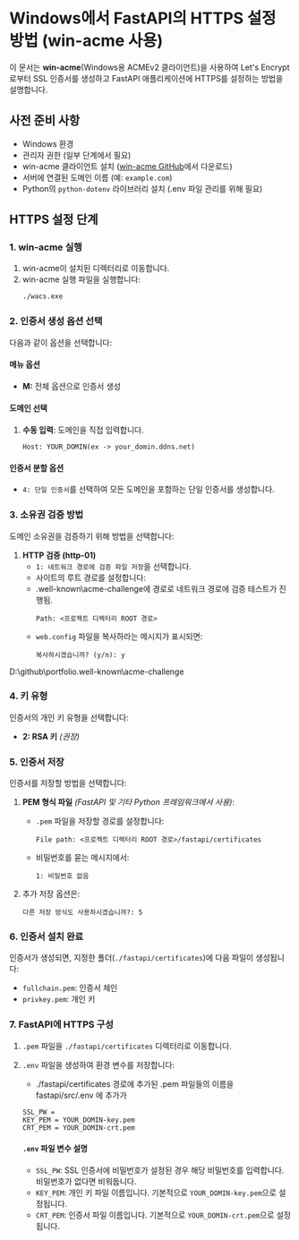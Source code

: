 # Windows에서 FastAPI의 HTTPS 설정 방법 (win-acme 사용)

이 문서는 **win-acme**(Windows용 ACMEv2 클라이언트)을 사용하여 Let's Encrypt로부터 SSL 인증서를 생성하고 FastAPI 애플리케이션에 HTTPS를 설정하는 방법을 설명합니다.

## 사전 준비 사항

- Windows 환경
- 관리자 권한 (일부 단계에서 필요)
- win-acme 클라이언트 설치 ([win-acme GitHub](https://github.com/win-acme/win-acme)에서 다운로드)
- 서버에 연결된 도메인 이름 (예: `example.com`)
- Python의 `python-dotenv` 라이브러리 설치 (.env 파일 관리를 위해 필요)

## HTTPS 설정 단계

### 1. win-acme 실행

1. win-acme이 설치된 디렉터리로 이동합니다.
2. win-acme 실행 파일을 실행합니다:
   ```bash
   ./wacs.exe
   ```

### 2. 인증서 생성 옵션 선택

다음과 같이 옵션을 선택합니다:

#### 메뉴 옵션
- **M:** 전체 옵션으로 인증서 생성

#### 도메인 선택

1. **수동 입력**: 도메인을 직접 입력합니다.
   ```
   Host: YOUR_DOMIN(ex -> your_domin.ddns.net)
   ```

#### 인증서 분할 옵션

- `4: 단일 인증서`를 선택하여 모든 도메인을 포함하는 단일 인증서를 생성합니다.

### 3. 소유권 검증 방법

도메인 소유권을 검증하기 위해 방법을 선택합니다:

1. **HTTP 검증 (http-01)**
   - `1: 네트워크 경로에 검증 파일 저장`을 선택합니다.
   - 사이트의 루트 경로를 설정합니다:
   - .well-known\acme-challenge에 경로로 네트워크 경로에 검증 테스트가 진행됨.
     ```
     Path: <프로젝트 디렉터리 ROOT 경로>
     ```
   - `web.config` 파일을 복사하라는 메시지가 표시되면:
     ```
     복사하시겠습니까? (y/n): y
     ```
D:\github\portfolio\.well-known\acme-challenge
### 4. 키 유형

인증서의 개인 키 유형을 선택합니다:

- **2: RSA 키** *(권장)*

### 5. 인증서 저장

인증서를 저장할 방법을 선택합니다:

1. **PEM 형식 파일** *(FastAPI 및 기타 Python 프레임워크에서 사용)*:

   - `.pem` 파일을 저장할 경로를 설정합니다:
     ```
     File path: <프로젝트 디렉터리 ROOT 경로>/fastapi/certificates
     ```
   - 비밀번호를 묻는 메시지에서:
     ```
     1: 비밀번호 없음
     ```

2. 추가 저장 옵션은:

   ```
   다른 저장 방식도 사용하시겠습니까?: 5
   ```

### 6. 인증서 설치 완료

인증서가 생성되면, 지정한 폴더(`./fastapi/certificates`)에 다음 파일이 생성됩니다:

- `fullchain.pem`: 인증서 체인
- `privkey.pem`: 개인 키

### 7. FastAPI에 HTTPS 구성

1. `.pem` 파일을 `./fastapi/certificates` 디렉터리로 이동합니다.

2. `.env` 파일을 생성하여 환경 변수를 저장합니다:
   - ./fastapi/certificates 경로에 추가된 .pem 파일들의 이름을 fastapi/src/.env 에 추가가
   ```env
   SSL_PW = 
   KEY_PEM = YOUR_DOMIN-key.pem
   CRT_PEM = YOUR_DOMIN-crt.pem
   ```

   #### `.env` 파일 변수 설명
   - `SSL_PW`: SSL 인증서에 비밀번호가 설정된 경우 해당 비밀번호를 입력합니다. 비밀번호가 없다면 비워둡니다.
   - `KEY_PEM`: 개인 키 파일 이름입니다. 기본적으로 `YOUR_DOMIN-key.pem`으로 설정됩니다.
   - `CRT_PEM`: 인증서 파일 이름입니다. 기본적으로 `YOUR_DOMIN-crt.pem`으로 설정됩니다.

